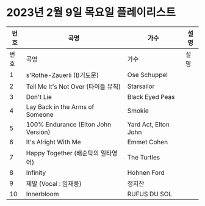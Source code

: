 # 2023년 2월 9일 목요일 플레이리스트

| 번호 | 곡명 | 가수 | 설명 |
|------|------|------|------|
| 번호 | 곡명 | 가수 | 설명 |
| 1 | s'Rothe-Zauerli (B기도문) | Ose Schuppel |  |
| 2 | Tell Me It's Not Over (타이틀 뮤직) | Starsailor |  |
| 3 | Don't Lie | Black Eyed Peas |  |
| 4 | Lay Back in the Arms of Someone | Smokie |  |
| 5 | 100% Endurance (Elton John Version) | Yard Act, Elton John |  |
| 6 | It's Alright With Me | Emmet Cohen |  |
| 7 | Happy Together (배순탁의 일타영어) | The Turtles |  |
| 8 | Infinity | Hohnen Ford |  |
| 9 | 제발 (Vocal : 임재웅) | 정지찬 |  |
| 10 | Innerbloom | RUFUS DU SOL |  |

